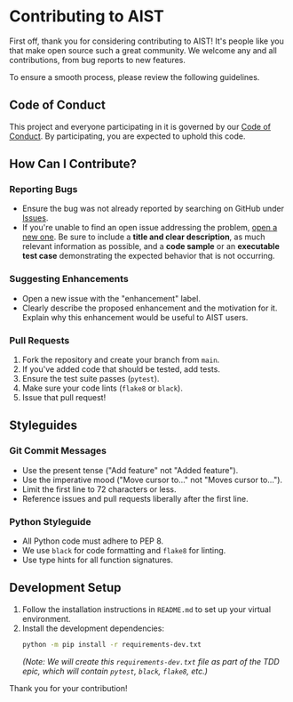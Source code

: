 # Contributing to AIST

First off, thank you for considering contributing to AIST! It's people like you that make open source such a great community. We welcome any and all contributions, from bug reports to new features.

To ensure a smooth process, please review the following guidelines.

## Code of Conduct

This project and everyone participating in it is governed by our [Code of Conduct](CODE_OF_CONDUCT.md). By participating, you are expected to uphold this code.

## How Can I Contribute?

### Reporting Bugs

- Ensure the bug was not already reported by searching on GitHub under [Issues](https://github.com/letrezdraw/AIST/issues).
- If you're unable to find an open issue addressing the problem, [open a new one](https://github.com/letrezdraw/AIST/issues/new). Be sure to include a **title and clear description**, as much relevant information as possible, and a **code sample** or an **executable test case** demonstrating the expected behavior that is not occurring.

### Suggesting Enhancements

- Open a new issue with the "enhancement" label.
- Clearly describe the proposed enhancement and the motivation for it. Explain why this enhancement would be useful to AIST users.

### Pull Requests

1.  Fork the repository and create your branch from `main`.
2.  If you've added code that should be tested, add tests.
3.  Ensure the test suite passes (`pytest`).
4.  Make sure your code lints (`flake8` or `black`).
5.  Issue that pull request!

## Styleguides

### Git Commit Messages

- Use the present tense ("Add feature" not "Added feature").
- Use the imperative mood ("Move cursor to..." not "Moves cursor to...").
- Limit the first line to 72 characters or less.
- Reference issues and pull requests liberally after the first line.

### Python Styleguide

- All Python code must adhere to PEP 8.
- We use `black` for code formatting and `flake8` for linting.
- Use type hints for all function signatures.

## Development Setup

1.  Follow the installation instructions in `README.md` to set up your virtual environment.
2.  Install the development dependencies:
    ```bash
    python -m pip install -r requirements-dev.txt
    ```
    *(Note: We will create this `requirements-dev.txt` file as part of the TDD epic, which will contain `pytest`, `black`, `flake8`, etc.)*

Thank you for your contribution!